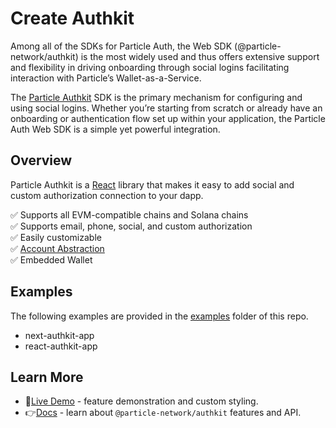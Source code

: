 # Create Authkit

Among all of the SDKs for Particle Auth, the Web SDK (@particle-network/authkit) is the most widely used and thus offers extensive support and flexibility in driving onboarding through social logins facilitating interaction with Particle’s Wallet-as-a-Service.

The [Particle Authkit](https://developers.particle.network/api-reference/auth/desktop-sdks/web) SDK is the primary mechanism for configuring and using social logins. Whether you’re starting from scratch or already have an onboarding or authentication flow set up within your application, the Particle Auth Web SDK is a simple yet powerful integration.

## Overview

Particle Authkit is a [React](https://react.dev/) library that makes it easy to add social and custom authorization connection to your dapp.

✅ Supports all EVM-compatible chains and Solana chains   
✅ Supports email, phone, social, and custom authorization    
✅ Easily customizable   
✅ [Account Abstraction](https://eips.ethereum.org/EIPS/eip-4337)   
✅ Embedded Wallet    

## Examples

The following examples are provided in the [examples](./examples/) folder of this repo.

* next-authkit-app
* react-authkit-app


## Learn More

- 🎉[Live Demo](https://auth-demo.particle.netwok) - feature demonstration and custom styling.
- 👉[Docs](https://developers.particle.network/api-reference/auth/desktop-sdks/web) - learn about `@particle-network/authkit` features and API.
